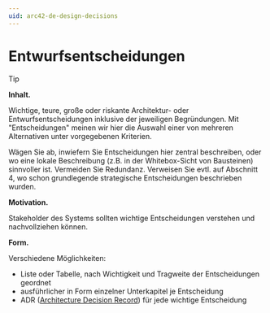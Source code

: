 ```yaml
---
uid: arc42-de-design-decisions
---
```


# Entwurfsentscheidungen

> [!TIP]
> **Inhalt.**
> 
> Wichtige, teure, große oder riskante Architektur- oder
> Entwurfsentscheidungen inklusive der jeweiligen Begründungen. Mit
> "Entscheidungen" meinen wir hier die Auswahl einer von mehreren
> Alternativen unter vorgegebenen Kriterien.
> 
> Wägen Sie ab, inwiefern Sie Entscheidungen hier zentral beschreiben,
> oder wo eine lokale Beschreibung (z.B. in der Whitebox-Sicht von
> Bausteinen) sinnvoller ist. Vermeiden Sie Redundanz. Verweisen Sie evtl.
> auf Abschnitt 4, wo schon grundlegende strategische Entscheidungen
> beschrieben wurden.
> 
> **Motivation.**
> 
> Stakeholder des Systems sollten wichtige Entscheidungen verstehen und
> nachvollziehen können.
> 
> **Form.**
> 
> Verschiedene Möglichkeiten:
> 
> * Liste oder Tabelle, nach Wichtigkeit und Tragweite der
>   Entscheidungen geordnet
> * ausführlicher in Form einzelner Unterkapitel je Entscheidung
> * ADR ([Architecture Decision Record](http://thinkrelevance.com/blog/2011/11/15/documenting-architecture-decisions))
>   für jede wichtige Entscheidung
